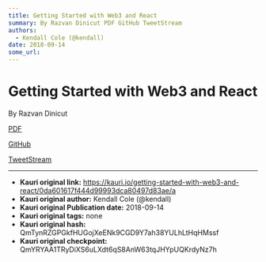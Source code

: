 ```yaml
---
title: Getting Started with Web3 and React
summary: By Razvan Dinicut PDF GitHub TweetStream
authors:
  - Kendall Cole (@kendall)
date: 2018-09-14
some_url: 
---
```


# Getting Started with Web3 and React


By Razvan Dinicut

[PDF](https://github.com/ethberlin-hackathon/Talks-presentations/blob/master/resources/getting-started-web3-react/Getting-started-with-Web3-and-React.pdf)

[GitHub](https://github.com/centrifuge/react-dapp-requirements)

[TweetStream](https://github.com/rdinicut/tweet-stream)


---

- **Kauri original link:** https://kauri.io/getting-started-with-web3-and-react/0da601617f444d99993dca80497d83ae/a
- **Kauri original author:** Kendall Cole (@kendall)
- **Kauri original Publication date:** 2018-09-14
- **Kauri original tags:** none
- **Kauri original hash:** QmTynRZGPGkfHUGojXeENk9CGD9Y7ah38YULhLtHqHMssf
- **Kauri original checkpoint:** QmYRYAA1TRyDiXS6uLXdt6qS8AnW63tqJHYpUQKrdyNz7h



